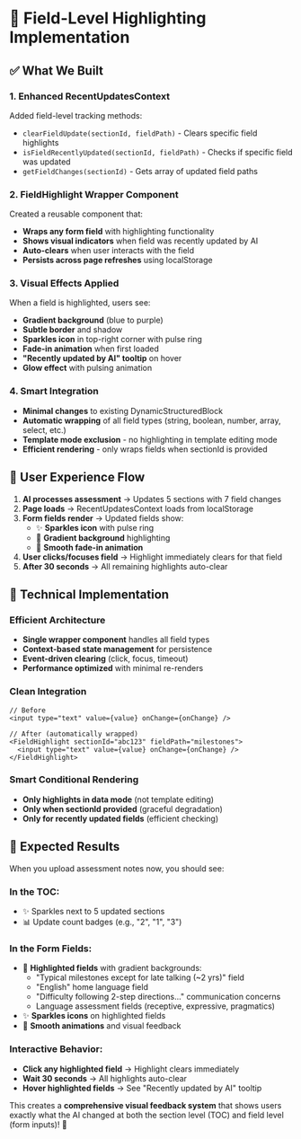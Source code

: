# 🎨 Field-Level Highlighting Implementation

## ✅ **What We Built**

### 1. **Enhanced RecentUpdatesContext**
Added field-level tracking methods:
- `clearFieldUpdate(sectionId, fieldPath)` - Clears specific field highlights
- `isFieldRecentlyUpdated(sectionId, fieldPath)` - Checks if specific field was updated
- `getFieldChanges(sectionId)` - Gets array of updated field paths

### 2. **FieldHighlight Wrapper Component**
Created a reusable component that:
- **Wraps any form field** with highlighting functionality
- **Shows visual indicators** when field was recently updated by AI
- **Auto-clears** when user interacts with the field
- **Persists across page refreshes** using localStorage

### 3. **Visual Effects Applied**
When a field is highlighted, users see:
- **Gradient background** (blue to purple)
- **Subtle border** and shadow
- **Sparkles icon** in top-right corner with pulse ring
- **Fade-in animation** when first loaded
- **"Recently updated by AI" tooltip** on hover
- **Glow effect** with pulsing animation

### 4. **Smart Integration**
- **Minimal changes** to existing DynamicStructuredBlock
- **Automatic wrapping** of all field types (string, boolean, number, array, select, etc.)
- **Template mode exclusion** - no highlighting in template editing mode
- **Efficient rendering** - only wraps fields when sectionId is provided

## 🎯 **User Experience Flow**

1. **AI processes assessment** → Updates 5 sections with 7 field changes
2. **Page loads** → RecentUpdatesContext loads from localStorage
3. **Form fields render** → Updated fields show:
   - ✨ **Sparkles icon** with pulse ring
   - 🎨 **Gradient background** highlighting
   - 💫 **Smooth fade-in animation**
4. **User clicks/focuses field** → Highlight immediately clears for that field
5. **After 30 seconds** → All remaining highlights auto-clear

## 🔧 **Technical Implementation**

### **Efficient Architecture**
- **Single wrapper component** handles all field types
- **Context-based state management** for persistence
- **Event-driven clearing** (click, focus, timeout)
- **Performance optimized** with minimal re-renders

### **Clean Integration**
```tsx
// Before
<input type="text" value={value} onChange={onChange} />

// After (automatically wrapped)
<FieldHighlight sectionId="abc123" fieldPath="milestones">
  <input type="text" value={value} onChange={onChange} />
</FieldHighlight>
```

### **Smart Conditional Rendering**
- **Only highlights in data mode** (not template editing)
- **Only when sectionId provided** (graceful degradation)
- **Only for recently updated fields** (efficient checking)

## 🎉 **Expected Results**

When you upload assessment notes now, you should see:

### **In the TOC:**
- ✨ Sparkles next to 5 updated sections
- 📊 Update count badges (e.g., "2", "1", "3")

### **In the Form Fields:**
- 🎨 **Highlighted fields** with gradient backgrounds:
  - "Typical milestones except for late talking (~2 yrs)" field
  - "English" home language field
  - "Difficulty following 2-step directions..." communication concerns
  - Language assessment fields (receptive, expressive, pragmatics)
- ✨ **Sparkles icons** on highlighted fields
- 💫 **Smooth animations** and visual feedback

### **Interactive Behavior:**
- **Click any highlighted field** → Highlight clears immediately
- **Wait 30 seconds** → All highlights auto-clear
- **Hover highlighted fields** → See "Recently updated by AI" tooltip

This creates a **comprehensive visual feedback system** that shows users exactly what the AI changed at both the section level (TOC) and field level (form inputs)! 🚀